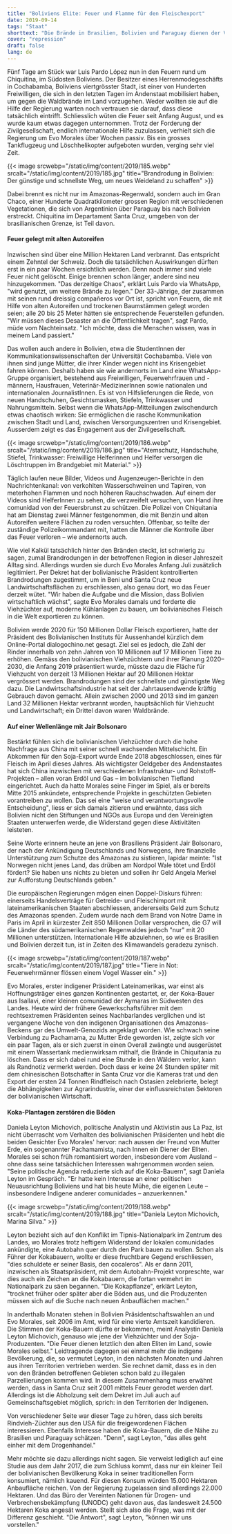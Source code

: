 ```yaml
---
title: "Boliviens Elite: Feuer und Flamme für den Fleischexport"
date: 2019-09-14
tags: "Staat"
shorttext: "Die Brände in Brasilien, Bolivien und Paraguay dienen der Viehwirtschaft, Europa, Asien und dem Drogenhandel."
cover: "repression"
draft: false
lang: de
---
```


Fünf Tage am Stück war Luis Pardo López nun in den Feuern rund um Chiquitina, im Südosten Boliviens. Der Besitzer eines Herrenmodegeschäfts in Cochabamba, Boliviens viertgrösster Stadt, ist einer von Hunderten Freiwilligen, die sich in den letzten Tagen im Andenstaat mobilisiert haben, um gegen die Waldbrände im Land vorzugehen. Weder wollten sie auf die Hilfe der Regierung warten noch vertrauen sie darauf, dass diese tatsächlich eintrifft. Schliesslich wüten die Feuer seit Anfang August, und es wurde kaum etwas dagegen unternommen. Trotz der Forderung der Zivilgesellschaft, endlich internationale Hilfe zuzulassen, verhielt sich die Regierung um Evo Morales über Wochen passiv. Bis ein grosses Tankflugzeug und Löschhelikopter aufgeboten wurden, verging sehr viel Zeit.

{{< image srcwebp="/static/img/content/2019/185.webp" srcalt="/static/img/content/2019/185.jpg" title="Brandrodung in Bolivien: Der günstige und schnellste Weg, um neues Weideland zu schaffen" >}}

Dabei brennt es nicht nur im Amazonas-Regenwald, sondern auch im Gran Chaco, einer Hunderte Quadratkilometer grossen Region mit verschiedenen Vegetationen, die sich von Argentinien über Paraguay bis nach Bolivien erstreckt. Chiquitina im Departament Santa Cruz, umgeben von der brasilianischen Grenze, ist Teil davon.

#### Feuer gelegt mit alten Autoreifen

Inzwischen sind über eine Million Hektaren Land verbrannt. Das entspricht einem Zehntel der Schweiz. Doch die tatsächlichen Auswirkungen dürften erst in ein paar Wochen ersichtlich werden. Denn noch immer sind viele Feuer nicht gelöscht. Einige brennen schon länger, andere sind neu hinzugekommen. "Das derzeitige Chaos", erklärt Luis Pardo via WhatsApp, "wird genutzt, um weitere Brände zu legen." Der 33-Jährige, der zusammen mit seinen rund dreissig compañeros vor Ort ist, spricht von Feuern, die mit Hilfe von alten Autoreifen und trockenen Baumstämmen gelegt worden seien; alle 20 bis 25 Meter hätten sie entsprechende Feuerstellen gefunden. "Wir müssen dieses Desaster an die Öffentlichkeit tragen", sagt Pardo, müde vom Nachteinsatz. "Ich möchte, dass die Menschen wissen, was in meinem Land passiert."

Das wollen auch andere in Bolivien, etwa die StudentInnen der Kommunikationswissenschaften der Universität Cochabamba. Viele von ihnen sind junge Mütter, die ihrer Kinder wegen nicht ins Krisengebiet fahren können. Deshalb haben sie wie andernorts im Land eine WhatsApp-Gruppe organisiert, bestehend aus Freiwilligen, Feuerwehrfrauen und -männern, Hausfrauen, Veterinär-MedizinerInnen sowie nationalen und internationalen JournalistInnen. Es ist von Hilfslieferungen die Rede, von neuen Handschuhen, Gesichtsmasken, Stiefeln, Trinkwasser und Nahrungsmitteln. Selbst wenn die WhatsApp-Mitteilungen zwischendurch etwas chaotisch wirken: Sie ermöglichen die rasche Kommunikation zwischen Stadt und Land, zwischen Versorgungszentren und Krisengebiet. Ausserdem zeigt es das Engagement aus der Zivilgesellschaft.

{{< image srcwebp="/static/img/content/2019/186.webp" srcalt="/static/img/content/2019/186.jpg" title="Atemschutz, Handschuhe, Stiefel, Trinkwasser: Freiwillige Helferinnen und Helfer versorgen die Löschtruppen im Brandgebiet mit Material." >}}

Täglich laufen neue Bilder, Videos und Augenzeugen-Berichte in den Nachrichtenkanal: von verkohlten Wasserschweinen und Tapiren, von meterhohen Flammen und noch höheren Rauchschwaden. Auf einem der Videos sind HelferInnen zu sehen, die verzweifelt versuchen, von Hand ihre comunidad von der Feuersbrunst zu schützen. Die Polizei von Chiquitania hat am Dienstag zwei Männer festgenommen, die mit Benzin und alten Autoreifen weitere Flächen zu roden versuchten. Offenbar, so teilte der zuständige Polizeikommandant mit, hatten die Männer die Kontrolle über das Feuer verloren – wie andernorts auch.

Wie viel Kalkül tatsächlich hinter den Bränden steckt, ist schwierig zu sagen, zumal Brandrodungen in der betroffenen Region in dieser Jahreszeit Alltag sind. Allerdings wurden sie durch Evo Morales Anfang Juli zusätzlich legitimiert. Per Dekret hat der bolivianische Präsident kontrollierten Brandrodungen zugestimmt, um in Beni und Santa Cruz neue Landwirtschaftsflächen zu erschliessen, also genau dort, wo das Feuer derzeit wütet. "Wir haben die Aufgabe und die Mission, dass Bolivien wirtschaftlich wächst", sagte Evo Morales damals und forderte die Viehzüchter auf, moderne Kühlanlagen zu bauen, um bolivianisches Fleisch in die Welt exportieren zu können.

Bolivien werde 2020 für 150 Millionen Dollar Fleisch exportieren, hatte der Präsident des Bolivianischen Instituts für Aussenhandel kürzlich dem Online-Portal dialogochino.net gesagt. Ziel sei es jedoch, die Zahl der Rinder innerhalb von zehn Jahren von 10 Millionen auf 17 Millionen Tiere zu erhöhen. Gemäss den bolivianischen Viehzüchtern und ihrer Planung 2020–2030, die Anfang 2019 präsentiert wurde, müsste dazu die Fläche für Viehzucht von derzeit 13 Millionen Hektar auf 20 Millionen Hektar vergrössert werden. Brandrodungen sind der schnellste und günstigste Weg dazu. Die Landwirtschaftsindustrie hat seit der Jahrtausendwende kräftig Gebrauch davon gemacht. Allein zwischen 2000 und 2013 sind im ganzen Land 32 Millionen Hektar verbrannt worden, hauptsächlich für Viehzucht und Landwirtschaft; ein Drittel davon waren Waldbrände.

#### Auf einer Wellenlänge mit Jair Bolsonaro 

Bestärkt fühlen sich die bolivianischen Viehzüchter durch die hohe Nachfrage aus China mit seiner schnell wachsenden Mittelschicht. Ein Abkommen für den Soja-Export wurde Ende 2018 abgeschlossen, eines für Fleisch im April dieses Jahres. Als wichtigster Geldgeber des Andenstaates hat sich China inzwischen mit verschiedenen Infrastruktur- und Rohstoff-Projekten – allen voran Erdöl und Gas – im bolivianischen Tiefland eingerichtet. Auch da hatte Morales seine Finger im Spiel, als er bereits Mitte 2015 ankündete, entsprechende Projekte in geschützten Gebieten vorantreiben zu wollen. Das sei eine "weise und verantwortungsvolle Entscheidung", liess er sich damals zitieren und erwähnte, dass sich Bolivien nicht den Stiftungen und NGOs aus Europa und den Vereinigten Staaten unterwerfen werde, die Widerstand gegen diese Aktivitäten leisteten.

Seine Worte erinnern heute an jene von Brasiliens Präsident Jair Bolsonaro, der nach der Ankündigung Deutschlands und Norwegens, ihre finanzielle Unterstützung zum Schutze des Amazonas zu sistieren, lapidar meinte: "Ist Norwegen nicht jenes Land, das drüben am Nordpol Wale tötet und Erdöl fördert? Sie haben uns nichts zu bieten und sollen ihr Geld Angela Merkel zur Aufforstung Deutschlands geben."

Die europäischen Regierungen mögen einen Doppel-Diskurs führen: einerseits Handelsverträge für Getreide- und Fleischimport mit lateinamerikanischen Staaten abschliessen, andererseits Geld zum Schutz des Amazonas spenden. Zudem wurde nach dem Brand von Notre Dame in Paris im April in kürzester Zeit 850 Millionen Dollar versprochen, die G7 will die Länder des südamerikanischen Regenwaldes jedoch "nur" mit 20 Millionen unterstützen. Internationale Hilfe abzulehnen, so wie es Brasilien und Bolivien derzeit tun, ist in Zeiten des Klimawandels geradezu zynisch.

{{< image srcwebp="/static/img/content/2019/187.webp" srcalt="/static/img/content/2019/187.jpg" title="Tiere in Not: Feuerwehrmänner flössen einem Vogel Wasser ein." >}}

Evo Morales, erster indigener Präsident Lateinamerikas, war einst als Hoffnungsträger eines ganzen Kontinenten gestartet, er, der Koka-Bauer aus Isallavi, einer kleinen comunidad der Aymaras im Südwesten des Landes. Heute wird der frühere Gewerkschaftsführer mit dem rechtsextremen Präsidenten seines Nachbarlandes verglichen und ist vergangene Woche von den indigenen Organisationen des Amazonas-Beckens gar des Umwelt-Genozids angeklagt worden. Wie schwach seine Verbindung zu Pachamama, zu Mutter Erde geworden ist, zeigte sich vor ein paar Tagen, als er sich zuerst in einen Overall zwängte und ausgerüstet mit einem Wassertank medienwirksam mithalf, die Brände in Chiquitania zu löschen. Dass er sich dabei rund eine Stunde in den Wäldern verlor, kann als Randnotiz vermerkt werden. Doch dass er keine 24 Stunden später mit dem chinesischen Botschafter in Santa Cruz vor die Kameras trat und den Export der ersten 24 Tonnen Rindfleisch nach Ostasien zelebrierte, belegt die Abhängigkeiten zur Agrarindustrie, einer der einflussreichsten Sektoren der bolivianischen Wirtschaft.

#### Koka-Plantagen zerstören die Böden

Daniela Leyton Michovich, politische Analystin und Aktivistin aus La Paz, ist nicht überrascht vom Verhalten des bolivianischen Präsidenten und hebt die beiden Gesichter Evo Morales' hervor: nach aussen der Freund von Mutter Erde, ein sogenannter Pachamamista, nach Innen ein Diener der Eliten. Morales sei schon früh romantisiert worden, insbesondere vom Ausland – ohne dass seine tatsächlichen Interessen wahrgenommen worden seien. "Seine politische Agenda reduzierte sich auf die Koka-Bauern", sagt Daniela Leyton im Gespräch. "Er hatte kein Interesse an einer politischen Neuausrichtung Boliviens und hat bis heute Mühe, die eigenen Leute – insbesondere Indigene anderer comunidades – anzuerkennen."

{{< image srcwebp="/static/img/content/2019/188.webp" srcalt="/static/img/content/2019/188.jpg" title="Daniela Leyton Michovich, Marina Silva." >}}

Leyton bezieht sich auf den Konflikt im Tipnis-Nationalpark im Zentrum des Landes, wo Morales trotz heftigem Widerstand der lokalen comunidades ankündigte, eine Autobahn quer durch den Park bauen zu wollen. Schon als Führer der Kokabauern, wollte er diese fruchtbare Gegend erschliessen, "dies schuldete er seiner Basis, den cocaleros". Als er dann 2011, inzwischen als Staatspräsident, mit dem Autobahn-Projekt vorpreschte, war dies auch ein Zeichen an die Kokabauern, die fortan vermehrt im Nationalpark zu säen begannen. "Die Kokapflanze", erklärt Leyton, "trocknet früher oder später aber die Böden aus, und die Produzenten müssen sich auf die Suche nach neuen Anbauflächen machen."

In anderthalb Monaten stehen in Bolivien Präsidentschaftswahlen an und Evo Morales, seit 2006 im Amt, wird für eine vierte Amtszeit kandidieren. Die Stimmen der Koka-Bauern dürfte er bekommen, meint Analystin Daniela Leyton Michovich, genauso wie jene der Viehzüchter und der Soja-Produzenten. "Die Feuer dienen letztlich den alten Eliten im Land, sowie Morales selbst." Leidtragende dagegen sei einmal mehr die indigene Bevölkerung, die, so vermutet Leyton, in den nächsten Monaten und Jahren aus ihren Territorien vertrieben werden. Sie rechnet damit, dass es in den von den Bränden betroffenen Gebieten schon bald zu illegalen Parzellierungen kommen wird. In diesem Zusammenhang muss erwähnt werden, dass in Santa Cruz seit 2001 mittels Feuer gerodet werden darf. Allerdings ist die Abholzung seit dem Dekret im Juli auch auf Gemeinschaftsgebiet möglich, sprich: in den Territorien der Indigenen.

Von verschiedener Seite war dieser Tage zu hören, dass sich bereits Rindvieh-Züchter aus den USA für die freigewordenen Flächen interessieren. Ebenfalls Interesse haben die Koka-Bauern, die die Nähe zu Brasilien und Paraguay schätzen. "Denn", sagt Leyton, "das alles geht einher mit dem Drogenhandel."

Mehr möchte sie dazu allerdings nicht sagen. Sie verweist lediglich auf eine Studie aus dem Jahr 2017, die zum Schluss kommt, dass nur ein kleiner Teil der bolivianischen Bevölkerung Koka in seiner traditionellen Form konsumiert, nämlich kauend. Für diesen Konsum würden 15.000 Hektaren Anbaufläche reichen. Von der Regierung zugelassen sind allerdings 22.000 Hektaren. Und das Büro der Vereinten Nationen für Drogen- und Verbrechensbekämpfung (UNODC) geht davon aus, das landesweit 24.500 Hektaren Koka angesät werden. Stellt sich also die Frage, was mit der Differenz geschieht. "Die Antwort", sagt Leyton, "können wir uns vorstellen."
